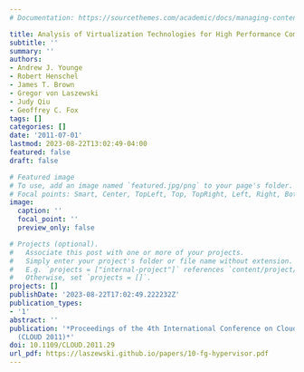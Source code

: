 ```yaml
---
# Documentation: https://sourcethemes.com/academic/docs/managing-content/

title: Analysis of Virtualization Technologies for High Performance Computing Environments
subtitle: ''
summary: ''
authors:
- Andrew J. Younge
- Robert Henschel
- James T. Brown
- Gregor von Laszewski
- Judy Qiu
- Geoffrey C. Fox
tags: []
categories: []
date: '2011-07-01'
lastmod: 2023-08-22T13:02:49-04:00
featured: false
draft: false

# Featured image
# To use, add an image named `featured.jpg/png` to your page's folder.
# Focal points: Smart, Center, TopLeft, Top, TopRight, Left, Right, BottomLeft, Bottom, BottomRight.
image:
  caption: ''
  focal_point: ''
  preview_only: false

# Projects (optional).
#   Associate this post with one or more of your projects.
#   Simply enter your project's folder or file name without extension.
#   E.g. `projects = ["internal-project"]` references `content/project/deep-learning/index.md`.
#   Otherwise, set `projects = []`.
projects: []
publishDate: '2023-08-22T17:02:49.222232Z'
publication_types:
- '1'
abstract: ''
publication: '*Proceedings of the 4th International Conference on Cloud Computing
  (CLOUD 2011)*'
doi: 10.1109/CLOUD.2011.29
url_pdf: https://laszewski.github.io/papers/10-fg-hypervisor.pdf
---
```

